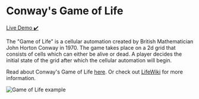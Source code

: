 # Conway's Game of Life

[Live Demo ✔️](https://briancurrie.github.io/game-of-life/)

The "Game of Life" is a cellular automation created by British Mathematician John Horton Conway in 1970. The game takes place on a 2d grid that consists of cells which can either be alive or dead. A player decides the initial state of the grid after which the cellular automation will begin. 

Read about Conway's Game of Life [here](https://en.wikipedia.org/wiki/Conway%27s_Game_of_Life).
Or check out [LifeWiki](https://conwaylife.com/wiki/Main_Page) for more information.

![Game of Life example](https://i.imgur.com/00P8dkp.gif)
